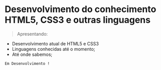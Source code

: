 <h1>Desenvolvimento do conhecimento HTML5, CSS3 e outras linguagens</h1>

> Apresentando: 

- Desenvolvimento atual de HTML5 e CSS3
- Linguagens conhecidas até o momento;
- Até onde sabemos;

```
Em Desenvolvimento !
```
